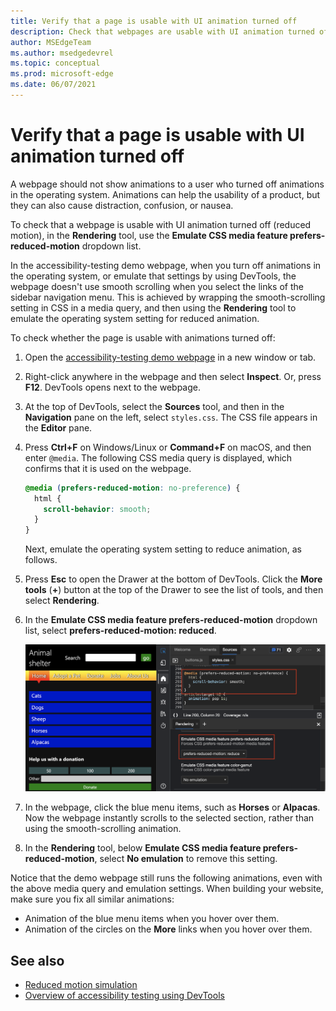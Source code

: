 ```yaml
---
title: Verify that a page is usable with UI animation turned off
description: Check that webpages are usable with UI animation turned off (reduced motion) using the Emulate CSS media feature prefers-reduced-motion dropdown list in the Rendering tool.
author: MSEdgeTeam
ms.author: msedgedevrel
ms.topic: conceptual
ms.prod: microsoft-edge
ms.date: 06/07/2021
---
```

# Verify that a page is usable with UI animation turned off

A webpage should not show animations to a user who turned off animations in the operating system.  Animations can help the usability of a product, but they can also cause distraction, confusion, or nausea.

To check that a webpage is usable with UI animation turned off (reduced motion), in the **Rendering** tool, use the **Emulate CSS media feature prefers-reduced-motion** dropdown list.

In the accessibility-testing demo webpage, when you turn off animations in the operating system, or emulate that settings by using DevTools, the webpage doesn't use smooth scrolling when you select the links of the sidebar navigation menu.  This is achieved by wrapping the smooth-scrolling setting in CSS in a media query, and then using the **Rendering** tool to emulate the operating system setting for reduced animation.

To check whether the page is usable with animations turned off:

1. Open the [accessibility-testing demo webpage](https://microsoftedge.github.io/Demos/devtools-a11y-testing/) in a new window or tab.

1. Right-click anywhere in the webpage and then select **Inspect**.  Or, press **F12**.  DevTools opens next to the webpage.

1. At the top of DevTools, select the **Sources** tool, and then in the **Navigation** pane on the left, select `styles.css`.  The CSS file appears in the **Editor** pane.

1. Press **Ctrl+F** on Windows/Linux or **Command+F** on macOS, and then enter `@media`.  The following CSS media query is displayed, which confirms that it is used on the webpage.

    ```css
    @media (prefers-reduced-motion: no-preference) {
      html {
        scroll-behavior: smooth;
      }
    }
    ```

    Next, emulate the operating system setting to reduce animation, as follows.

1. Press **Esc** to open the Drawer at the bottom of DevTools.  Click the **More tools** (**+**) button at the top of the Drawer to see the list of tools, and then select **Rendering**.

1. In the **Emulate CSS media feature prefers-reduced-motion** dropdown list, select **prefers-reduced-motion: reduced**.

   ![Simulating reduced motion and the CSS that makes sure that smooth scrolling only happens when the user wants it](../media/a11y-testing-simulating-reduced-motion.msft.png)

1. In the webpage, click the blue menu items, such as **Horses** or **Alpacas**.  Now the webpage instantly scrolls to the selected section, rather than using the smooth-scrolling animation.

1. In the **Rendering** tool, below **Emulate CSS media feature prefers-reduced-motion**, select **No emulation** to remove this setting.

Notice that the demo webpage still runs the following animations, even with the above media query and emulation settings. When building your website, make sure you fix all similar animations:
*  Animation of the blue menu items when you hover over them.
*  Animation of the circles on the **More** links when you hover over them.


<!-- ====================================================================== -->
## See also

*  [Reduced motion simulation](reduced-motion-simulation.md)
*  [Overview of accessibility testing using DevTools](accessibility-testing-in-devtools.md)
